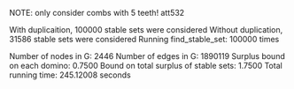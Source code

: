 NOTE: only consider combs with 5 teeth! 
att532

With duplicaition, 100000 stable sets were considered 
Without duplication, 31586 stable sets were considered 
Running find_stable_set: 100000 times 

Number of nodes in G: 2446 
Number of edges in G: 1890119 
Surplus bound on each domino: 0.7500 
Bound on total surplus of stable sets: 1.7500 
Total running time: 245.12008 seconds